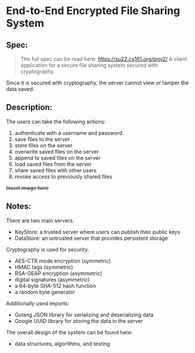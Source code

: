 
# End-to-End Encrypted File Sharing System

## Spec: 
> The full spec can be read here: https://su22.cs161.org/proj2/
A client application for a secure file sharing system secured with cryptography.

Since it is secured with cryptography, the server cannot view or tamper the data saved.

## Description:
The users can take the following actions:
1. authenticate with a username and password
2. save files to the server
3. store files on the server
4. overwrite saved files on the server
5. append to saved files on the server
6. load saved files from the server
7. share saved files with other users
8. revoke access to previously shared files

~~Insert image here~~

## Notes: 
There are two main servers.
- KeyStore: a trusted server where users can publish their public keys
- DataStore: an untrusted server that provides persistent storage

Cryptography is used for security.
- AES-CTR mode encryption (symmetric)
- HMAC tags (symmetric)
- RSA-OEAP encryption (asymmetric)
- digital signatures (asymmetric)
- a 64-byte SHA-512 hash function
- a random byte generator

Additionally used imports:
- Golang JSON library for serializing and deserializing data
- Google UUID library for storing the data in the server


The overall design of the system can be found here: 
- data structures, algorithms, and testing

